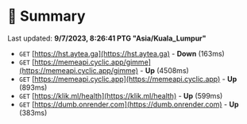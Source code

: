 # 📖 Summary
Last updated: **9/7/2023, 8:26:41 PTG "Asia/Kuala_Lumpur"**

- `GET` [https://hst.aytea.ga](https://hst.aytea.ga) - **Down** (163ms)
- `GET` [https://memeapi.cyclic.app/gimme](https://memeapi.cyclic.app/gimme) - **Up** (4508ms)
- `GET` [https://memeapi.cyclic.app](https://memeapi.cyclic.app) - **Up** (893ms)
- `GET` [https://klik.ml/health](https://klik.ml/health) - **Up** (599ms)
- `GET` [https://dumb.onrender.com](https://dumb.onrender.com) - **Up** (383ms)
